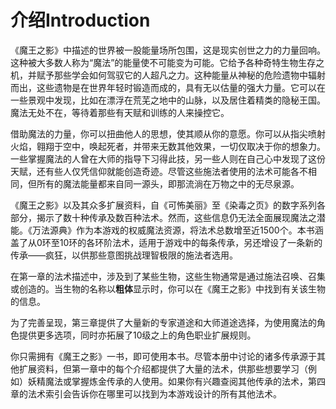 # 介绍Introduction

《魔王之影》中描述的世界被一股能量场所包围，这是现实创世之力的力量回响。这种被大多数人称为“魔法”的能量使不可能变为可能。它给予各种奇特生物生存之机，并赋予那些学会如何驾驭它的人超凡之力。这种能量从神秘的危险遗物中辐射而出，这些遗物是在世界年轻时锻造而成的，具有无以估量的强大力量。它可以在一些景观中发现，比如在漂浮在荒芜之地中的山脉，以及居住着精类的隐秘王国。魔法无处不在，等待着那些有天赋和训练的人来操控它。

借助魔法的力量，你可以扭曲他人的思想，使其顺从你的意愿。你可以从指尖喷射火焰，翱翔于空中，唤起死者，并带来无数其他效果，一切仅取决于你的想象力。一些掌握魔法的人曾在大师的指导下习得此技，另一些人则在自己心中发现了这份天赋，还有些人仅凭信仰就能创造奇迹。尽管这些施法者使用的法术可能各不相同，但所有的魔法能量都来自同一源头，即那流淌在万物之中的无尽泉源。

《魔王之影》以及其众多扩展资料，自《可怖美丽》至《染毒之页》的数字系列各部分，揭示了数十种传承及数百种法术。然而，这些信息仍无法全面展现魔法之潜能。《万法源典》作为本游戏的权威魔法资源，将法术总数增至近1500个。本书涵盖了从0环至10环的各环阶法术，适用于游戏中的每条传承，另还增设了一条新的传承——疯狂，以供那些意图挑战理智极限的施法者选用。

在第一章的法术描述中，涉及到了某些生物，这些生物通常是通过施法召唤、召集或创造的。当生物的名称以**粗体**显示时，你可以在《魔王之影》中找到有关该生物的信息。

为了完善呈现，第三章提供了大量新的专家道途和大师道途选择，为使用魔法的角色提供更多选项，同时亦拓展了10级之上的角色职业扩展规则。

你只需拥有《魔王之影》一书，即可使用本书。尽管本册中讨论的诸多传承源于其他扩展资料，但第一章中的每个介绍都提供了大量的法术，供那些想要学习（例如）妖精魔法或掌握炼金传承的人使用。如果你有兴趣查阅其他传承的法术，第四章的法术索引会告诉你在哪里可以找到为本游戏设计的所有其他法术。
